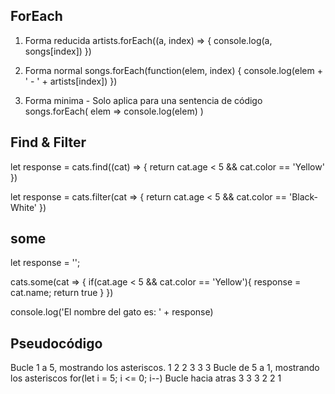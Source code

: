 ## ForEach

1. Forma reducida
artists.forEach((a, index) => {
    console.log(a, songs[index])
})

2. Forma normal
songs.forEach(function(elem, index) {
    console.log(elem + ' - ' + artists[index])
})

3. Forma minima - Solo aplica para una sentencia de código
songs.forEach( elem => console.log(elem) )

## Find & Filter

let response = cats.find((cat) => {
    return cat.age < 5 && cat.color == 'Yellow'
})

let response = cats.filter(cat => {
    return cat.age < 5 && cat.color == 'Black-White'
})

## some

let response = '';

cats.some(cat => {
    if(cat.age < 5 && cat.color == 'Yellow'){
        response = cat.name;
        return true
    }
})

console.log('El nombre del gato es: ' + response)

## Pseudocódigo

Bucle 1 a 5, mostrando los asteriscos.
1
2 2
3 3 3
Bucle de 5 a 1, mostrando los asteriscos
for(let i = 5; i <= 0; i--) Bucle hacia atras
3 3 3
2 2
1